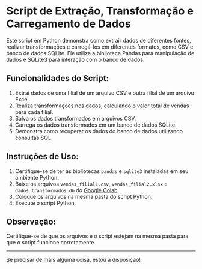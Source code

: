 # Script de Extração, Transformação e Carregamento de Dados

Este script em Python demonstra como extrair dados de diferentes fontes, realizar transformações e carregá-los em diferentes formatos, como CSV e banco de dados SQLite. Ele utiliza a biblioteca Pandas para manipulação de dados e SQLite3 para interação com o banco de dados.

## Funcionalidades do Script:

1. Extrai dados de uma filial de um arquivo CSV e outra filial de um arquivo Excel.
2. Realiza transformações nos dados, calculando o valor total de vendas para cada filial.
3. Salva os dados transformados em arquivos CSV.
4. Carrega os dados transformados em um banco de dados SQLite.
5. Demonstra como recuperar os dados do banco de dados utilizando consultas SQL.

## Instruções de Uso:

1. Certifique-se de ter as bibliotecas `pandas` e `sqlite3` instaladas em seu ambiente Python.
2. Baixe os arquivos `vendas_filial1.csv`, `vendas_filial2.xlsx` e `dados_transformados.db` do [Google Colab](https://colab.research.google.com/drive/1naqb9D568Xmv41eLK0Yq_OqT-8dIl-QD?usp=sharing).
3. Coloque os arquivos na mesma pasta do script Python.
4. Execute o script Python.

## Observação:

Certifique-se de que os arquivos e o script estejam na mesma pasta para que o script funcione corretamente.

---

Se precisar de mais alguma coisa, estou à disposição!
